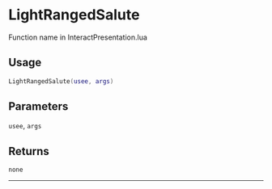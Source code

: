 # LightRangedSalute
Function name in InteractPresentation.lua
## Usage
```lua
LightRangedSalute(usee, args)
```
## Parameters
`usee`, `args`
## Returns
`none`

---